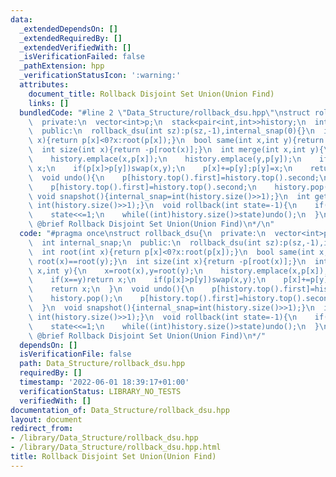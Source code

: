 ```yaml
---
data:
  _extendedDependsOn: []
  _extendedRequiredBy: []
  _extendedVerifiedWith: []
  _isVerificationFailed: false
  _pathExtension: hpp
  _verificationStatusIcon: ':warning:'
  attributes:
    document_title: Rollback Disjoint Set Union(Union Find)
    links: []
  bundledCode: "#line 2 \"Data_Structure/rollback_dsu.hpp\"\nstruct rollback_dsu{\n\
    \  private:\n  vector<int>p;\n  stack<pair<int,int>>history;\n  int internal_snap;\n\
    \  public:\n  rollback_dsu(int sz):p(sz,-1),internal_snap(0){}\n  int root(int\
    \ x){return p[x]<0?x:root(p[x]);}\n  bool same(int x,int y){return root(x)==root(y);}\n\
    \  int size(int x){return -p[root(x)];}\n  int merge(int x,int y){\n    x=root(x),y=root(y);\n\
    \    history.emplace(x,p[x]);\n    history.emplace(y,p[y]);\n    if(x==y)return\
    \ x;\n    if(p[x]>p[y])swap(x,y);\n    p[x]+=p[y];p[y]=x;\n    return x;\n  }\n\
    \  void undo(){\n    p[history.top().first]=history.top().second;\n    history.pop();\n\
    \    p[history.top().first]=history.top().second;\n    history.pop();\n  }\n \
    \ void snapshot(){internal_snap=int(history.size()>>1);}\n  int get_state(){return\
    \ int(history.size()>>1);}\n  void rollback(int state=-1){\n    if(state==-1)state=internal_snap;\n\
    \    state<<=1;\n    while((int)history.size()>state)undo();\n  }\n};\n/**\n *\
    \ @brief Rollback Disjoint Set Union(Union Find)\n*/\n"
  code: "#pragma once\nstruct rollback_dsu{\n  private:\n  vector<int>p;\n  stack<pair<int,int>>history;\n\
    \  int internal_snap;\n  public:\n  rollback_dsu(int sz):p(sz,-1),internal_snap(0){}\n\
    \  int root(int x){return p[x]<0?x:root(p[x]);}\n  bool same(int x,int y){return\
    \ root(x)==root(y);}\n  int size(int x){return -p[root(x)];}\n  int merge(int\
    \ x,int y){\n    x=root(x),y=root(y);\n    history.emplace(x,p[x]);\n    history.emplace(y,p[y]);\n\
    \    if(x==y)return x;\n    if(p[x]>p[y])swap(x,y);\n    p[x]+=p[y];p[y]=x;\n\
    \    return x;\n  }\n  void undo(){\n    p[history.top().first]=history.top().second;\n\
    \    history.pop();\n    p[history.top().first]=history.top().second;\n    history.pop();\n\
    \  }\n  void snapshot(){internal_snap=int(history.size()>>1);}\n  int get_state(){return\
    \ int(history.size()>>1);}\n  void rollback(int state=-1){\n    if(state==-1)state=internal_snap;\n\
    \    state<<=1;\n    while((int)history.size()>state)undo();\n  }\n};\n/**\n *\
    \ @brief Rollback Disjoint Set Union(Union Find)\n*/"
  dependsOn: []
  isVerificationFile: false
  path: Data_Structure/rollback_dsu.hpp
  requiredBy: []
  timestamp: '2022-06-01 18:39:17+01:00'
  verificationStatus: LIBRARY_NO_TESTS
  verifiedWith: []
documentation_of: Data_Structure/rollback_dsu.hpp
layout: document
redirect_from:
- /library/Data_Structure/rollback_dsu.hpp
- /library/Data_Structure/rollback_dsu.hpp.html
title: Rollback Disjoint Set Union(Union Find)
---
```

